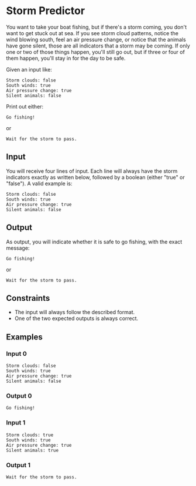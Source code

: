 # Storm Predictor

You want to take your boat fishing, but if there's a storm coming, you don't want to get stuck out at sea. If you see storm cloud patterns, notice the wind blowing south, feel an air pressure change, or notice that the animals have gone silent, those are all indicators that a storm may be coming. If only one or two of those things happen, you'll still go out, but if three or four of them happen, you'll stay in for the day to be safe. 

Given an input like:

```
Storm clouds: false
South winds: true
Air pressure change: true
Silent animals: false
```

Print out either:
```
Go fishing!
```
or
```
Wait for the storm to pass.
```

## Input

You will receive four lines of input. Each line will always have the storm indicators exactly as written below, followed by a boolean (either "true" or "false"). A valid example is:

```
Storm clouds: false
South winds: true
Air pressure change: true
Silent animals: false
```

## Output

As output, you will indicate whether it is safe to go fishing, with the exact message:

```
Go fishing!
```
or
```
Wait for the storm to pass.
```

## Constraints

- The input will always follow the described format.
- One of the two expected outputs is always correct.

## Examples

### Input 0

```
Storm clouds: false
South winds: true
Air pressure change: true
Silent animals: false
```

### Output 0

```
Go fishing!
```

### Input 1

```
Storm clouds: true
South winds: true
Air pressure change: true
Silent animals: true
```

### Output 1

```
Wait for the storm to pass.
```